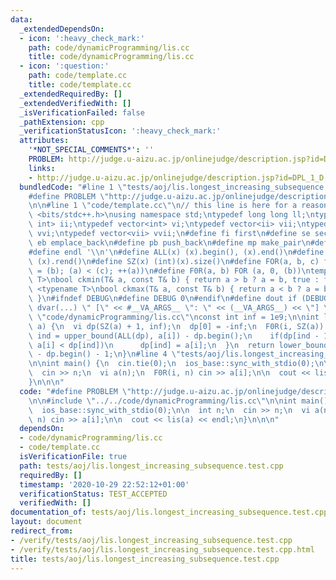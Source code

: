 ```yaml
---
data:
  _extendedDependsOn:
  - icon: ':heavy_check_mark:'
    path: code/dynamicProgramming/lis.cc
    title: code/dynamicProgramming/lis.cc
  - icon: ':question:'
    path: code/template.cc
    title: code/template.cc
  _extendedRequiredBy: []
  _extendedVerifiedWith: []
  _isVerificationFailed: false
  _pathExtension: cpp
  _verificationStatusIcon: ':heavy_check_mark:'
  attributes:
    '*NOT_SPECIAL_COMMENTS*': ''
    PROBLEM: http://judge.u-aizu.ac.jp/onlinejudge/description.jsp?id=DPL_1_D
    links:
    - http://judge.u-aizu.ac.jp/onlinejudge/description.jsp?id=DPL_1_D
  bundledCode: "#line 1 \"tests/aoj/lis.longest_increasing_subsequence.test.cpp\"\n\
    #define PROBLEM \"http://judge.u-aizu.ac.jp/onlinejudge/description.jsp?id=DPL_1_D\"\
    \n\n#line 1 \"code/template.cc\"\n// this line is here for a reason\n#include\
    \ <bits/stdc++.h>\nusing namespace std;\ntypedef long long ll;\ntypedef pair<int,\
    \ int> ii;\ntypedef vector<int> vi;\ntypedef vector<ii> vii;\ntypedef vector<vi>\
    \ vvi;\ntypedef vector<vii> vvii;\n#define fi first\n#define se second\n#define\
    \ eb emplace_back\n#define pb push_back\n#define mp make_pair\n#define mt make_tuple\n\
    #define endl '\\n'\n#define ALL(x) (x).begin(), (x).end()\n#define RALL(x) (x).rbegin(),\
    \ (x).rend()\n#define SZ(x) (int)(x).size()\n#define FOR(a, b, c) for (auto a\
    \ = (b); (a) < (c); ++(a))\n#define F0R(a, b) FOR (a, 0, (b))\ntemplate <typename\
    \ T>\nbool ckmin(T& a, const T& b) { return a > b ? a = b, true : false; }\ntemplate\
    \ <typename T>\nbool ckmax(T& a, const T& b) { return a < b ? a = b, true : false;\
    \ }\n#ifndef DEBUG\n#define DEBUG 0\n#endif\n#define dout if (DEBUG) cerr\n#define\
    \ dvar(...) \" [\" << #__VA_ARGS__ \": \" << (__VA_ARGS__) << \"] \"\n#line 2\
    \ \"code/dynamicProgramming/lis.cc\"\nconst int inf = 1e9;\n\nint lis(const vi&\
    \ a) {\n  vi dp(SZ(a) + 1, inf);\n  dp[0] = -inf;\n  F0R(i, SZ(a)) {\n    int\
    \ ind = upper_bound(ALL(dp), a[i]) - dp.begin();\n    if(dp[ind - 1] < a[i] &&\
    \ a[i] < dp[ind])\n      dp[ind] = a[i];\n  }\n  return lower_bound(ALL(dp), inf)\
    \ - dp.begin() - 1;\n}\n#line 4 \"tests/aoj/lis.longest_increasing_subsequence.test.cpp\"\
    \n\nint main() {\n  cin.tie(0);\n  ios_base::sync_with_stdio(0);\n\n  int n;\n\
    \  cin >> n;\n  vi a(n);\n  F0R(i, n) cin >> a[i];\n\n  cout << lis(a) << endl;\n\
    }\n\n\n"
  code: "#define PROBLEM \"http://judge.u-aizu.ac.jp/onlinejudge/description.jsp?id=DPL_1_D\"\
    \n\n#include \"../../code/dynamicProgramming/lis.cc\"\n\nint main() {\n  cin.tie(0);\n\
    \  ios_base::sync_with_stdio(0);\n\n  int n;\n  cin >> n;\n  vi a(n);\n  F0R(i,\
    \ n) cin >> a[i];\n\n  cout << lis(a) << endl;\n}\n\n\n"
  dependsOn:
  - code/dynamicProgramming/lis.cc
  - code/template.cc
  isVerificationFile: true
  path: tests/aoj/lis.longest_increasing_subsequence.test.cpp
  requiredBy: []
  timestamp: '2020-10-29 22:52:12+01:00'
  verificationStatus: TEST_ACCEPTED
  verifiedWith: []
documentation_of: tests/aoj/lis.longest_increasing_subsequence.test.cpp
layout: document
redirect_from:
- /verify/tests/aoj/lis.longest_increasing_subsequence.test.cpp
- /verify/tests/aoj/lis.longest_increasing_subsequence.test.cpp.html
title: tests/aoj/lis.longest_increasing_subsequence.test.cpp
---
```

